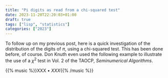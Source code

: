 ```yaml
---
title: "Pi digits as read from a chi-squared test"
date: 2023-11-20T22:20:03+01:00
draft: true
tags: ["lisp", "statistics"]
categories: ["2023"]
---
```


To follow up on my previous post, here is a quick investigation of the distribution of the digits of $\pi$, using a chi-squared test. This has been done before, of course. Don Knuth even used the following example to illustrate the use of a $\chi^2$ test in Vol. 2 of the TAOCP, _Seminumerical Algorithms_.

{{% music %}}XXX • _XXX_{{% /music %}}
